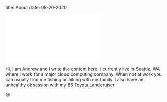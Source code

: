 title: About
date: 08-20-2020

![Andrew!][my_sweet_photo]

Hi, I am Andrew and I write the content here.  I currently live in Seattle, WA where I work for a major cloud computing company.
When not at work you can usually find me fishing or hiking with my family. I also have an unhealthy obsession with my 
86 Toyota Landcruiser.  

😆

[my_sweet_photo]: {static}/images/andrews_photo.img

